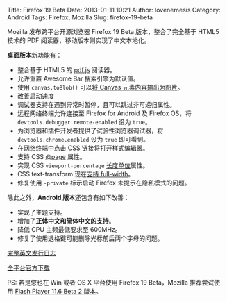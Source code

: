 Title: Firefox 19 Beta
Date: 2013-01-11 10:21
Author: lovenemesis
Category: Android
Tags: Firefox, Mozilla
Slug: firefox-19-beta

Mozilla 发布跨平台开源浏览器 Firefox 19 Beta 版本，整合了完全基于 HTML5
技术的 PDF 阅读器，移动版本则实现了中文本地化。

**桌面版本**新功能有：

-   整合基于 HTML5 的
    [pdf.js](http://linuxtoy.org/archives/pdfjs-02218.html) 阅读器。
-   允许重置 Awesome Bar 搜索引擎为默认值。
-   使用 `canvas.toBlob()` 可以[将 Canvas
    元素内容输出为图片](https://hacks.mozilla.org/2012/10/firefox-development-highlights-viewport-percentage-canvas-toblob-and-webrtc/)。
-   [改善启动速度](https://bugzilla.mozilla.org/buglist.cgi?quicksearch=715402%2C756313)
-   调试器支持在遇到异常时暂停，且可以跳过非可递归属性。
-   远程网络终端允许连接至 Firefox for Android 及 Firefox OS，将
    `devtools.debugger.remote-enabled` 设为 `true`。
-   为浏览器和插件开发者提供了试验性浏览器调试器，将
    `devtools.chrome.enabled` 设为 `true` 即可看到。
-   在网络终端中点击 CSS 链接将打开样式编辑器。
-   支持 CSS [@page](https://developer.mozilla.org/en-US/docs/CSS/@page)
    属性。
-   实现 CSS `viewport-percentage`
    [长度单位](https://developer.mozilla.org/en-US/docs/CSS/length#Viewport-percentage_lengths)属性。
-   CSS text-transform 现在[支持
    full-width](https://developer.mozilla.org/en-US/docs/CSS/text-transform)。
-   修复使用 `-private` 标示启动 Firefox 未提示在隐私模式的问题。

除此之外，**Android 版本**还包含有如下改善：

-   实现了主题支持。
-   增加了**正体中文和简体中文的支持**。
-   降低 CPU 主频最低要求至 600MHz。
-   修复了使用退格键可能删除光标前后两个字母的问题。

[完整英文发行日志](https://www.mozilla.org/en-US/firefox/19.0beta/releasenotes/)

[全平台官方下载](https://www.mozilla.org/en-US/firefox/beta/)

PS: 若是您也在 Win 或者 OS X 平台使用 Firefox 19 Beta，Mozilla
推荐尝试使用 [Flash Player 11.6 Beta 2
版本](http://labs.adobe.com/downloads/flashplayer.html)。
